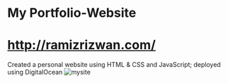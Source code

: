 # My Portfolio-Website
# http://ramizrizwan.com/                                                                                                                                                    

Created a personal website using HTML &amp; CSS and JavaScript; deployed using DigitalOcean
![mysite](https://user-images.githubusercontent.com/100312746/155421031-d9f61bdc-4245-4b14-9c07-24eb75c66268.png)
